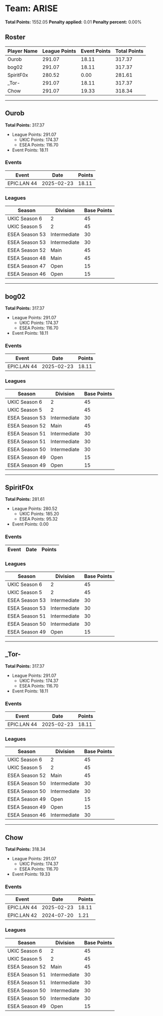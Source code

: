 # Team: ARISE

**Total Points:** 1552.05
**Penalty applied:** 0.01
**Penalty percent:** 0.00%

## Roster
| Player Name | League Points | Event Points | Total Points |
|-------------|--------------|--------------|-------------|
| Ourob | 291.07 | 18.11 | 317.37 |
| bog02 | 291.07 | 18.11 | 317.37 |
| SpiritF0x | 280.52 | 0.00 | 281.61 |
| _Tor- | 291.07 | 18.11 | 317.37 |
| Chow | 291.07 | 19.33 | 318.34 |

---

## Ourob

**Total Points:** 317.37

- League Points: 291.07
  - UKIC Points: 174.37
  - ESEA Points: 116.70
- Event Points: 18.11

### Events
| Event | Date | Points |
|-------|------|--------|
| EPIC.LAN 44 | 2025-02-23 | 18.11 |
### Leagues
| Season | Division | Base Points |
|--------|----------|-------------|
| UKIC Season 6 | 2 | 45 |
| UKIC Season 5 | 2 | 45 |
| ESEA Season 53 | Intermediate | 30 |
| ESEA Season 53 | Intermediate | 30 |
| ESEA Season 52 | Main | 45 |
| ESEA Season 48 | Main | 45 |
| ESEA Season 47 | Open | 15 |
| ESEA Season 46 | Open | 15 |
---

## bog02

**Total Points:** 317.37

- League Points: 291.07
  - UKIC Points: 174.37
  - ESEA Points: 116.70
- Event Points: 18.11

### Events
| Event | Date | Points |
|-------|------|--------|
| EPIC.LAN 44 | 2025-02-23 | 18.11 |
### Leagues
| Season | Division | Base Points |
|--------|----------|-------------|
| UKIC Season 6 | 2 | 45 |
| UKIC Season 5 | 2 | 45 |
| ESEA Season 53 | Intermediate | 30 |
| ESEA Season 52 | Main | 45 |
| ESEA Season 51 | Intermediate | 30 |
| ESEA Season 51 | Intermediate | 30 |
| ESEA Season 50 | Intermediate | 30 |
| ESEA Season 49 | Open | 15 |
| ESEA Season 49 | Open | 15 |
---

## SpiritF0x

**Total Points:** 281.61

- League Points: 280.52
  - UKIC Points: 185.20
  - ESEA Points: 95.32
- Event Points: 0.00

### Events
| Event | Date | Points |
|-------|------|--------|
### Leagues
| Season | Division | Base Points |
|--------|----------|-------------|
| UKIC Season 6 | 2 | 45 |
| UKIC Season 5 | 2 | 45 |
| ESEA Season 53 | Intermediate | 30 |
| ESEA Season 53 | Intermediate | 30 |
| ESEA Season 51 | Intermediate | 30 |
| ESEA Season 50 | Intermediate | 30 |
| ESEA Season 49 | Open | 15 |
---

## _Tor-

**Total Points:** 317.37

- League Points: 291.07
  - UKIC Points: 174.37
  - ESEA Points: 116.70
- Event Points: 18.11

### Events
| Event | Date | Points |
|-------|------|--------|
| EPIC.LAN 44 | 2025-02-23 | 18.11 |
### Leagues
| Season | Division | Base Points |
|--------|----------|-------------|
| UKIC Season 6 | 2 | 45 |
| UKIC Season 5 | 2 | 45 |
| ESEA Season 52 | Main | 45 |
| ESEA Season 50 | Intermediate | 30 |
| ESEA Season 50 | Intermediate | 30 |
| ESEA Season 49 | Open | 15 |
| ESEA Season 49 | Open | 15 |
| ESEA Season 46 | Intermediate | 30 |
---

## Chow

**Total Points:** 318.34

- League Points: 291.07
  - UKIC Points: 174.37
  - ESEA Points: 116.70
- Event Points: 19.33

### Events
| Event | Date | Points |
|-------|------|--------|
| EPIC.LAN 44 | 2025-02-23 | 18.11 |
| EPIC.LAN 42 | 2024-07-20 | 1.21 |
### Leagues
| Season | Division | Base Points |
|--------|----------|-------------|
| UKIC Season 6 | 2 | 45 |
| UKIC Season 5 | 2 | 45 |
| ESEA Season 52 | Main | 45 |
| ESEA Season 51 | Intermediate | 30 |
| ESEA Season 51 | Intermediate | 30 |
| ESEA Season 50 | Intermediate | 30 |
| ESEA Season 50 | Intermediate | 30 |
| ESEA Season 49 | Open | 15 |